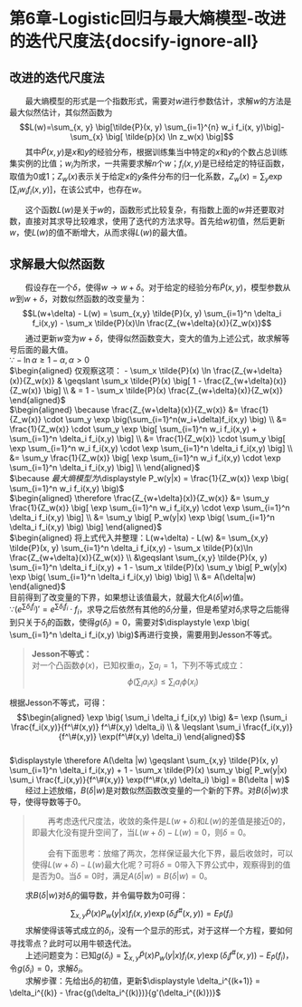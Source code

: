 ﻿# 第6章-Logistic回归与最大熵模型-改进的迭代尺度法{docsify-ignore-all}
## 改进的迭代尺度法
&emsp;&emsp;最大熵模型的形式是一个指数形式，需要对$w$进行参数估计，求解$w$的方法是最大似然估计，其似然函数为$$L(w)=\sum_{x, y} \big[\tilde{P}(x, y) \sum_{i=1}^{n} w_i f_i(x, y)\big]-\sum_{x} \big[ \tilde{p}(x) \ln z_w(x) \big]$$
&emsp;&emsp;其中$\tilde{P}(x, y)$是$x$和$y$的经验分布，根据训练集当中特定的$x$和$y$的个数占总训练集实例的比值；$w_i$为所求，一共需要求解$n$个$w$；$f_i(x,y)$是已经给定的特征函数，取值为0或1；$Z_w(x)$表示关于给定$x$的$y$条件分布的归一化系数，$\displaystyle Z_w(x)=\sum_y \exp \big[ \sum_i w_i f_i(x,y) \big]$，在该公式中，也存在$w$。  

&emsp;&emsp;这个函数$L(w)$是关于$w$的，函数形式比较复杂，有指数上面的$w$并还要取对数，直接对其求导比较难求，使用了迭代的方法求导。首先给$w$初值，然后更新$w$，使$L(w)$的值不断增大，从而求得$L(w)$的最大值。  

## 求解最大似然函数
&emsp;&emsp;假设存在一个$\delta$，使得$w \rightarrow w + \delta$。对于给定的经验分布$\tilde{P}(x,y)$，模型参数从$w$到$w+\delta$，对数似然函数的改变量为：$$L(w+\delta) - L(w) = \sum_{x,y} \tilde{P}(x, y) \sum_{i=1}^n \delta_i f_i(x,y) - \sum_x \tilde{P}(x)\ln \frac{Z_{w+\delta}(x)}{Z_w(x)}$$
&emsp;&emsp;通过更新$w$变为$w+\delta$，使得似然函数变大，变大的值为上述公式，故求解等号后面的最大值。  
$\because -\ln \alpha \geqslant 1 - \alpha, \alpha > 0$  
$\begin{aligned} 仅观察这项： - \sum_x \tilde{P}(x) \ln \frac{Z_{w+\delta}(x)}{Z_w(x)} 
& \geqslant \sum_x \tilde{P}(x) \big[ 1 - \frac{Z_{w+\delta}(x)}{Z_w(x)} \big] \\
& = 1 - \sum_x \tilde{P}(x) \frac{Z_{w+\delta}(x)}{Z_w(x)}
\end{aligned}$  
$\begin{aligned} \because \frac{Z_{w+\delta}(x)}{Z_w(x)} 
&= \frac{1}{Z_w(x)} \cdot \sum_y \exp \big(\sum_{i=1}^n(w_i+\delta)f_i(x,y) \big) \\
&= \frac{1}{Z_w(x)} \cdot \sum_y \exp \big[ \sum_{i=1}^n w_i f_i(x,y) + \sum_{i=1}^n \delta_i f_i(x,y) \big] \\
&= \frac{1}{Z_w(x)} \cdot \sum_y \big[ \exp \sum_{i=1}^n w_i f_i(x,y) \cdot \exp \sum_{i=1}^n \delta_i f_i(x,y) \big] \\
&= \sum_y \frac{1}{Z_w(x)} \big[ \exp \sum_{i=1}^n w_i f_i(x,y) \cdot \exp \sum_{i=1}^n \delta_i f_i(x,y) \big] \\
\end{aligned}$  
$\because $最大熵模型为$\displaystyle P_w(y|x) = \frac{1}{Z_w(x)} \exp \big( \sum_{i=1}^n w_i f_i(x,y) \big)$  
$\begin{aligned} \therefore \frac{Z_{w+\delta}(x)}{Z_w(x)}
&= \sum_y \frac{1}{Z_w(x)} \big[ \exp \sum_{i=1}^n w_i f_i(x,y) \cdot \exp \sum_{i=1}^n \delta_i f_i(x,y) \big] \\
&= \sum_y \big[ P_w(y|x) \exp \big( \sum_{i=1}^n \delta_i f_i(x,y) \big) \big]
\end{aligned}$  
$\begin{aligned}  将上式代入并整理：L(w+\delta) - L(w) 
&= \sum_{x,y} \tilde{P}(x, y) \sum_{i=1}^n \delta_i f_i(x,y) - \sum_x \tilde{P}(x)\ln \frac{Z_{w+\delta}(x)}{Z_w(x)} \\
&\geqslant \sum_{x,y} \tilde{P}(x, y) \sum_{i=1}^n \delta_i f_i(x,y) + 1 - \sum_x \tilde{P}(x) \sum_y \big[ P_w(y|x) \exp \big( \sum_{i=1}^n \delta_i f_i(x,y) \big) \big]  \\
&= A(\delta|w)
\end{aligned}$  
目前得到了改变量的下界，如果想让该值最大，就最大化$A(\delta|w)$值。  
$\because (e^{\sum \delta_i f_i})' = e^{\sum \delta_i f_i} \cdot f_i$，求导之后依然有其他的$\delta_i$分量，但是希望对$\delta_i$求导之后能得到只关于$\delta_i$的函数，使得$g(\delta_i)=0$，需要对$\displaystyle \exp \big( \sum_{i=1}^n \delta_i f_i(x,y) \big)$再进行变换，需要用到Jesson不等式。

> **Jesson不等式：**  
对一个凸函数$\phi(x)$，已知权重$a_i$，$\sum a_i = 1$，下列不等式成立：$$\phi(\sum_i a_i x_i) \leqslant \sum_i a_i \phi(x_i)$$

根据Jesson不等式，可得：
$$\begin{aligned}  \exp \big( \sum_i \delta_i f_i(x,y) \big) 
&= \exp (\sum_i \frac{f_i(x,y)}{f^\#(x,y)} f^\#(x,y) \delta_i) \\
& \leqslant \sum_i \frac{f_i(x,y)}{f^\#(x,y)} \exp(f^\#(x,y) \delta_i)
\end{aligned}$$   
$\displaystyle \therefore A(\delta |w) \geqslant \sum_{x,y} \tilde{P}(x, y) \sum_{i=1}^n \delta_i f_i(x,y) + 1 - \sum_x \tilde{P}(x) \sum_y \big[ P_w(y|x) \sum_i \frac{f_i(x,y)}{f^\#(x,y)} \exp(f^\#(x,y) \delta_i) \big] = B(\delta | w)$  
&emsp;&emsp;经过上述放缩，$B(\delta|w)$是对数似然函数改变量的一个新的下界。对$B(\delta|w)$求导，使得导数等于0。 

> &emsp;&emsp;再考虑迭代尺度法，收敛的条件是$L(w+\delta)$和$L(w)$的差值是接近0的，即最大化没有提升空间了，当$L(w + \delta) - L(w) = 0$，则$\delta=0$。</br>  
&emsp;&emsp;会有下面思考：放缩了两次，怎样保证最大化下界，最后收敛时，可以使得$L(w + \delta) - L(w)$最大化呢？可将$\delta=0$带入下界公式中，观察得到的值是否为0。当$\delta=0$时，满足$A(\delta|w)=B(\delta|w)=0$。  

&emsp;&emsp;求$B(\delta|w)$对$\delta_i$的偏导数，并令偏导数为0可得：$$\sum_{x,y} \tilde{P}(x) P_w(y|x)f_i(x,y) \exp (\delta_i f^\#(x,y)) = E_{\tilde{P}}(f_i)$$
&emsp;&emsp;求解使得该等式成立的$\delta_i$，没有一个显示的形式，对于这样一个方程，要如何寻找零点？此时可以用牛顿迭代法。  
&emsp;&emsp;上述问题变为：已知$\displaystyle g(\delta_i) = \sum_{x,y} \tilde{P}(x) P_w(y|x)f_i(x,y) \exp (\delta_i f^\#(x,y)) - E_{\tilde{P}}(f_i)$，令$g(\delta_i)  = 0$，求解$\delta_i$。  
&emsp;&emsp;求解步骤：先给出$\delta_i$的初值，更新$\displaystyle \delta_i^{(k+1)} = \delta_i^{(k)} - \frac{g(\delta_i^{(k)})}{g'(\delta_i^{(k)})}$ 